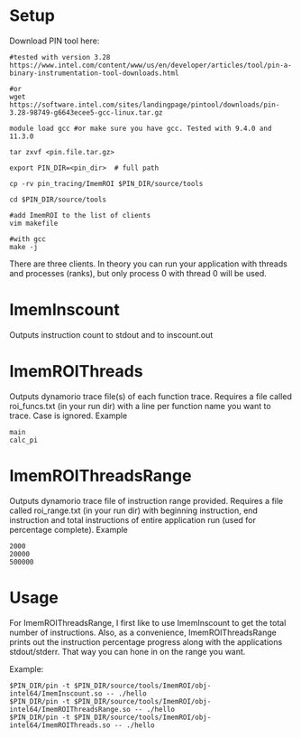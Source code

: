 # Setup
Download PIN tool here:
```
#tested with version 3.28
https://www.intel.com/content/www/us/en/developer/articles/tool/pin-a-binary-instrumentation-tool-downloads.html

#or
wget https://software.intel.com/sites/landingpage/pintool/downloads/pin-3.28-98749-g6643ecee5-gcc-linux.tar.gz
```
```
module load gcc #or make sure you have gcc. Tested with 9.4.0 and 11.3.0

tar zxvf <pin.file.tar.gz>

export PIN_DIR=<pin_dir>  # full path

cp -rv pin_tracing/ImemROI $PIN_DIR/source/tools

cd $PIN_DIR/source/tools

#add ImemROI to the list of clients
vim makefile

#with gcc
make -j
```

There are three clients. In theory you can run your application with threads and processes (ranks), but only process 0 with thread 0 will be used.

# ImemInscount 
Outputs instruction count to stdout and to inscount.out

# ImemROIThreads
Outputs dynamorio trace file(s) of each function trace. Requires a file called roi_funcs.txt (in your run dir) with a line per function name you want to trace. Case is ignored.
Example
```
main
calc_pi
```

# ImemROIThreadsRange
Outputs dynamorio trace file of instruction range provided. Requires a file called roi_range.txt (in your run dir) with beginning instruction, end instruction and total instructions of entire application run (used for percentage complete). 
Example
```
2000
20000
500000
```
# Usage
For ImemROIThreadsRange, I first like to use ImemInscount to get the total number of instructions. Also, as a convenience, ImemROIThreadsRange prints out the instruction percentage progress along with the applications stdout/stderr. That way you can hone in on the range you want.

Example:
```
$PIN_DIR/pin -t $PIN_DIR/source/tools/ImemROI/obj-intel64/ImemInscount.so -- ./hello
$PIN_DIR/pin -t $PIN_DIR/source/tools/ImemROI/obj-intel64/ImemROIThreadsRange.so -- ./hello
$PIN_DIR/pin -t $PIN_DIR/source/tools/ImemROI/obj-intel64/ImemROIThreads.so -- ./hello
```

